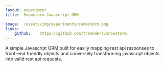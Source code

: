 ```yaml
---
layout: experiment
title:  Snowstorm Javascript ORM

image:  /assets/img/experiments/snowstorm.png
links:
    github:    https://github.com/trsanders/snowstorm
---
```


A simple Javascript ORM built for easily mapping rest api responses to front-end friendly objects
and conversely transforming javascript objects into valid rest api requests.
